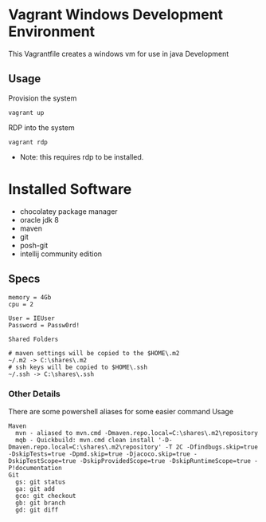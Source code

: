 # Vagrant Windows Development Environment

This Vagrantfile creates a windows vm for use in java Development

## Usage
Provision the system

`vagrant up`

RDP into the system

`vagrant rdp`

* Note: this requires rdp to be installed.

# Installed Software

* chocolatey package manager
* oracle jdk 8
* maven
* git
* posh-git
* intellij community edition

## Specs
```
memory = 4Gb
cpu = 2

User = IEUser
Password = Passw0rd!

Shared Folders

# maven settings will be copied to the $HOME\.m2
~/.m2 -> C:\shares\.m2
# ssh keys will be copied to $HOME\.ssh
~/.ssh -> C:\shares\.ssh
```

### Other Details

There are some powershell aliases for some easier command Usage

```
Maven
  mvn - aliased to mvn.cmd -Dmaven.repo.local=C:\shares\.m2\repository
  mqb - Quickbuild: mvn.cmd clean install '-D-Dmaven.repo.local=C:\shares\.m2\repository' -T 2C -Dfindbugs.skip=true -DskipTests=true -Dpmd.skip=true -Djacoco.skip=true -DskipTestScope=true -DskipProvidedScope=true -DskipRuntimeScope=true -P!documentation
Git
  gs: git status
  ga: git add
  gco: git checkout
  gb: git branch
  gd: git diff
```

